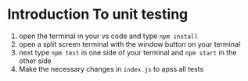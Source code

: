 # Introduction To unit testing
 
1. open the terminal in your vs code and type `npm install`
2. open a split screen terminal with the window button on your terminal
3. next type `npm test` in one side of your terminal and `npm start` in the other side
4. Make the necessary changes in `index.js`  to apss all tests

